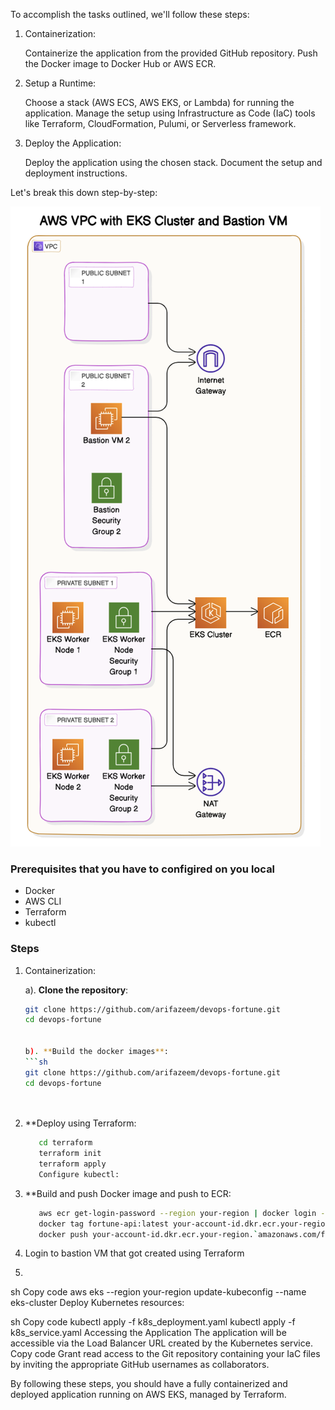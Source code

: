 To accomplish the tasks outlined, we'll follow these steps:



1.    Containerization:

      Containerize the application from the provided GitHub repository.
      Push the Docker image to Docker Hub or AWS ECR.
      

2.    Setup a Runtime:

      Choose a stack (AWS ECS, AWS EKS, or Lambda) for running the application.
      Manage the setup using Infrastructure as Code (IaC) tools like Terraform, CloudFormation, Pulumi, or Serverless framework.

3.    Deploy the Application:

      Deploy the application using the chosen stack.
      Document the setup and deployment instructions.


Let's break this down step-by-step:

![alt text](image.png)


### Prerequisites that you have to configired on you local 
- Docker
- AWS CLI
- Terraform
- kubectl

### Steps

1.    Containerization:

      a). **Clone the repository**:
         ```sh
         git clone https://github.com/arifazeem/devops-fortune.git
         cd devops-fortune


       b). **Build the docker images**:
         ```sh
         git clone https://github.com/arifazeem/devops-fortune.git
         cd devops-fortune
         
      


1. **Deploy using Terraform:
   ```sh
      cd terraform
      terraform init
      terraform apply
      Configure kubectl:
   

2. **Build and push Docker image and push to ECR:
   ```sh
      aws ecr get-login-password --region your-region | docker login --username AWS --password-stdin your-account-id.dkr.ecr.your-region.amazonaws.com
      docker tag fortune-api:latest your-account-id.dkr.ecr.your-region.amazonaws.com/fortune-api:latest
      docker push your-account-id.dkr.ecr.your-region.`amazonaws.com/fortune-api:latest

3. Login to bastion VM that got created using Terraform 
   
4.
sh
Copy code
aws eks --region your-region update-kubeconfig --name eks-cluster
Deploy Kubernetes resources:

sh
Copy code
kubectl apply -f k8s_deployment.yaml
kubectl apply -f k8s_service.yaml
Accessing the Application
The application will be accessible via the Load Balancer URL created by the Kubernetes service.
Copy code
Grant read access to the Git repository containing your IaC files by inviting the appropriate GitHub usernames as collaborators.

By following these steps, you should have a fully containerized and deployed application running on AWS EKS, managed by Terraform.
